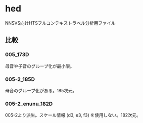 # hed

NNSVS向けHTSフルコンテキストラベル分析用ファイル

## 比較

### 005_173D

母音や子音のグループ化が最小限。

### 005-2_185D

母音のグループ化がある。185次元。

### 005-2_enunu_182D

005-2より派生。スケール情報 (d3, e3, f3) を使用しない。182次元。